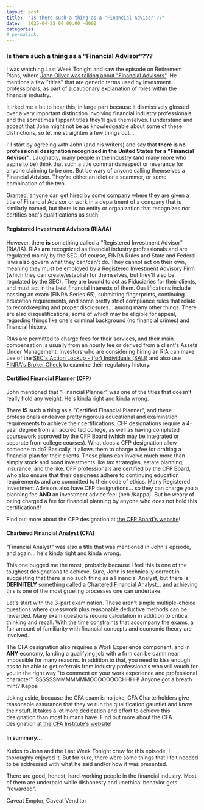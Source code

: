 ```yaml
---
layout: post
title:  "Is there such a thing as a 'Financial Advisor'??"
date:   2025-04-22 00:00:00 -0000
categories: 
# permalink: 
---
```

### Is there such a thing as a "Financial Advisor"???

I was watching Last Week Tonight and saw the episode on Retirement Plans, where [John Oliver was talking about "Financial Advisors"](https://youtu.be/gvZSpET11ZY?feature=shared&t=207).  He mentions a few "titles" that are generic terms used by investment professionals, as part of a cautionary explanation of roles within the financial industry.

It irked me a bit to hear this, in large part because it dismissively glossed over a very important distinction involving financial industry professionals and the sometimes flippant titles they'll give themselves.  I understand and accept that John might not be as knowledgeable about some of these distinctions, so let me straighten a few things out...

I'll start by agreeing with John (and his writers) and say that **there is no professional designation recognized in the United States for a "Financial Advisor"**.  Laughably, many people in the industry (and many more who aspire to be) think that such a title commands respect or reverance for anyone claiming to be one.  But be wary of anyone calling themselves a Financial Advisor.  They're either an idiot or a scammer, or some combination of the two.

Granted, anyone can get hired by some company where they are given a title of Financial Advisor or work in a department of a company that is similarly named, but there is no entity or organization that recognizes nor certifies one's qualifications as such.

#### Registered Investment Advisors (RIA/IA)

However, there __is__ something called a "Registered Investment Advisor" (RIA/IA).  RIAs __are__ recognized as financial industry professionals and are regulated mainly by the SEC.  Of course, FINRA Rules and State and Federal laws also govern what they can/can't do.  They cannot act on their own, meaning they must be employed by a Registered Investment Advisory Firm (which they can create/establish for themselves, but they'll also be regulated by the SEC).  They are bound to act as Fiduciaries for their clients, and must act in the best financial interests of them.  Qualifications include passing an exam (FINRA Series 65), submitting fingerprints, continuing education requirements, and some pretty strict compliance rules that relate to recordkeeping and proper disclosures... among many other things.  There are also disqualifications, some of which may be eligible for appeal, regarding things like one's criminal background (no financial crimes) and financial history.

RIAs are permitted to charge fees for their services, and their main compensation is usually from an hourly fee or derived from a client's Assets Under Management.  Investors who are considering hiring an RIA can make use of the [SEC's Action Lookup - (for) Individuals (SALI)](https://www.sec.gov/litigations/sec-action-look-up) and also use [FINRA's Broker Check](https://brokercheck.finra.org/) to examine their regulatory history.

#### Certified Financial Planner (CFP)

John mentioned that "Financial Planner" was one of the titles that doesn't really hold any weight.  He's kinda right and kinda wrong.

There __IS__ such a thing as a "Certified Financial Planner", and these professionals endeavor pretty rigorous educational and examination requirements to achieve their certifications.  CFP designations require a 4-year degree from an accredited college, as well as having completed coursework approved by the CFP Board (which may be integrated or separate from college courses).  What does a CFP designation allow someone to do?  Basically, it allows them to charge a fee for drafting a financial plan for their clients.  These plans can involve much more than simply stock and bond investments like tax strategies, estate planning, insurance, and the like.  CFP professionals are certified by the CFP Board, who also ensure that their designees adhere to continuing education requirements and are committed to their code of ethics.  Many Registered Investment Advisors also have CFP designations... so they can charge you a planning fee **AND** an investment advice fee! (heh /Kappa).  But be weary of being charged a fee for financial planning by anyone who does not hold this certification!!!

Find out more about the CFP designation at [the CFP Board's website](https://www.cfp.net/)!

#### Chartered Financial Analyst (CFA)

"Financial Analyst" was also a title that was mentioned in John's episode, and again...  he's kinda right and kinda wrong.

This one bugged me the most, probably because I feel this is one of the toughest designations to achieve.  Sure, John is technically correct in suggesting that there is no such thing as a Financial Analyst, but there is **DEFINITELY** something called a Chartered Financial Analyst... and achieving this is one of the most grueling processes one can undertake.

Let's start with the 3-part examination.  These aren't simple multiple-choice questions where guesswork plus reasonable deductive methods can be rewarded.  Many exam questions require calculation in addition to critical thinking and recall.  With the time constraints that accompany the exams, a fair amount of familiarity with financial concepts and economic theory are involved.

The CFA designation also requires a Work Experience component, and in **ANY** economy, landing a qualifying job with a firm can be damn near impossible for many reasons.  In addition to that, you need to kiss enough ass to be able to get referrals from industry professionals who will vouch for you in the right way "to comment on your work experience and professional character".  SSSSSSMMMMMMMOOOOOOOCHHHH!  Anyone got a breath mint?  Kappa

Joking aside, because the CFA exam is no joke, CFA Charterholders give reasonable assurance that they've run the qualification gauntlet and know their stuff.  It takes a lot more dedication and effort to achieve this designation than most humans have.  Find out more about the CFA designation [at the CFA Institute's website](https://www.cfainstitute.org/)!

#### In summary...

Kudos to John and the Last Week Tonight crew for this episode, I thoroughly enjoyed it.  But for sure, there were some things that I felt needed to be addressed with what he said and/or how it was presented.

There are good, honest, hard-working people in the financial industry.  Most of them are underpaid while dishonesty and unethical behavior gets "rewarded".

Caveat Emptor, Caveat Venditor